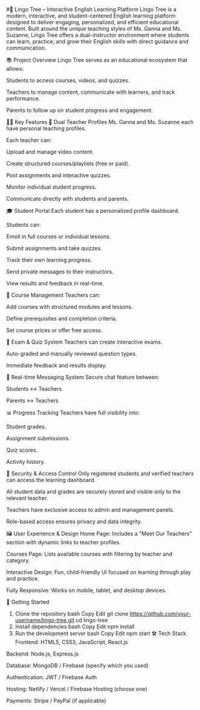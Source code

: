 #🌳 Lingo Tree – Interactive English Learning Platform
Lingo Tree is a modern, interactive, and student-centered English learning platform designed to deliver engaging, personalized, and efficient educational content. Built around the unique teaching styles of Ms. Ganna and Ms. Suzanne, Lingo Tree offers a dual-instructor environment where students can learn, practice, and grow their English skills with direct guidance and communication.

📚 Project Overview
Lingo Tree serves as an educational ecosystem that allows:

Students to access courses, videos, and quizzes.

Teachers to manage content, communicate with learners, and track performance.

Parents to follow up on student progress and engagement.

👩‍🏫 Key Features
👥 Dual Teacher Profiles
Ms. Ganna and Ms. Suzanne each have personal teaching profiles.

Each teacher can:

Upload and manage video content.

Create structured courses/playlists (free or paid).

Post assignments and interactive quizzes.

Monitor individual student progress.

Communicate directly with students and parents.

🎓 Student Portal
Each student has a personalized profile dashboard.

Students can:

Enroll in full courses or individual lessons.

Submit assignments and take quizzes.

Track their own learning progress.

Send private messages to their instructors.

View results and feedback in real-time.

🧠 Course Management
Teachers can:

Add courses with structured modules and lessons.

Define prerequisites and completion criteria.

Set course prices or offer free access.

📝 Exam & Quiz System
Teachers can create interactive exams.

Auto-graded and manually reviewed question types.

Immediate feedback and results display.

💬 Real-time Messaging System
Secure chat feature between:

Students ↔ Teachers

Parents ↔ Teachers

📊 Progress Tracking
Teachers have full visibility into:

Student grades.

Assignment submissions.

Quiz scores.

Activity history.

🔐 Security & Access Control
Only registered students and verified teachers can access the learning dashboard.

All student data and grades are securely stored and visible only to the relevant teacher.

Teachers have exclusive access to admin and management panels.

Role-based access ensures privacy and data integrity.

🖼️ User Experience & Design
Home Page: Includes a "Meet Our Teachers" section with dynamic links to teacher profiles.

Courses Page: Lists available courses with filtering by teacher and category.

Interactive Design: Fun, child-friendly UI focused on learning through play and practice.

Fully Responsive: Works on mobile, tablet, and desktop devices.

🚀 Getting Started
1. Clone the repository
bash
Copy
Edit
git clone https://github.com/your-username/lingo-tree.git
cd lingo-tree
2. Install dependencies
bash
Copy
Edit
npm install
3. Run the development server
bash
Copy
Edit
npm start
🛠️ Tech Stack
Frontend: HTML5, CSS3, JavaScript, React.js

Backend: Node.js, Express.js

Database: MongoDB / Firebase (specify which you used)

Authentication: JWT / Firebase Auth

Hosting: Netlify / Vercel / Firebase Hosting (choose one)

Payments: Stripe / PayPal (if applicable)

